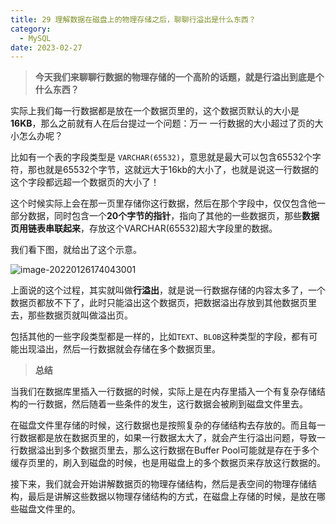```yaml
---
title: 29 理解数据在磁盘上的物理存储之后，聊聊行溢出是什么东西？
category:
  - MySQL
date: 2023-02-27
---
```


<!-- more -->


> **今天我们来聊聊行数据的物理存储的一个高阶的话题，就是行溢出到底是个什么东西？**

实际上我们每一行数据都是放在一个数据页里的，这个数据页默认的大小是**16KB**，那么之前就有人在后台提过一个问题：万一 一行数据的大小超过了页的大小怎么办呢？

比如有一个表的字段类型是 `VARCHAR(65532)`，意思就是最大可以包含65532个字符，那也就是65532个字节，这就远大于16kb的大小了，也就是说这一行数据的这个字段都远超一个数据页的大小了！

这个时候实际上会在那一页里存储你这行数据，然后在那个字段中，仅仅包含他一部分数据，同时包含一个**20个字节的指针**，指向了其他的一些数据页，那些**数据页用链表串联起来**，存放这个VARCHAR(65532)超大字段里的数据。

我们看下图，就给出了这个示意。

<img src="https://studyimages.oss-cn-beijing.aliyuncs.com/img/mysql/01-33/202210201131562.png" alt="image-20220126174043001"/>

上面说的这个过程，其实就叫做**行溢出**，就是说一行数据存储的内容太多了，一个数据页都放不下了，此时只能溢出这个数据页，把数据溢出存放到其他数据页里去，那些数据页就叫做溢出页。

包括其他的一些字段类型都是一样的，比如`TEXT`、`BLOB`这种类型的字段，都有可能出现溢出，然后一行数据就会存储在多个数据页里。



> **总结**

当我们在数据库里插入一行数据的时候，实际上是在内存里插入一个有复杂存储结构的一行数据，然后随着一些条件的发生，这行数据会被刷到磁盘文件里去。

在磁盘文件里存储的时候，这行数据也是按照复杂的存储结构去存放的。而且每一行数据都是放在数据页里的，如果一行数据太大了，就会产生行溢出问题，导致一行数据溢出到多个数据页里去，那么这行数据在Buffer Pool可能就是存在于多个缓存页里的，刷入到磁盘的时候，也是用磁盘上的多个数据页来存放这行数据的。

接下来，我们就会开始讲解数据页的物理存储结构，然后是表空间的物理存储结构，最后是讲解这些数据以物理存储结构的方式，在磁盘上存储的时候，是放在哪些磁盘文件里的。

